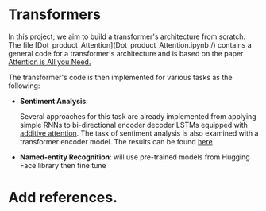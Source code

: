 # Transformers
 In this project, we aim to build a transformer's architecture from scratch. The file [Dot_product_Attention](Dot_product_Attention.ipynb
/) contains a general code for a transformer's architecture and is based on the paper [Attention is All you Need.](https://arxiv.org/abs/1706.03762)
 
 The transformer's code is then implemented for various tasks as the following: 
 
 * **Sentiment Analysis**:
   
   Several approaches for this task are already implemented from applying simple RNNs to bi-directional encoder decoder LSTMs equipped with [additive attention](https://github.com/samiraslani/Additive-Attention-model). The task of sentiment analysis is also examined with a transformer encoder model. The results can be found [here](Sentiment-DotAtten.ipynb/)

 * **Named-entity Recognition**:
   will use pre-trained models from Hugging Face library
   then fine tune 










# Add references. 
